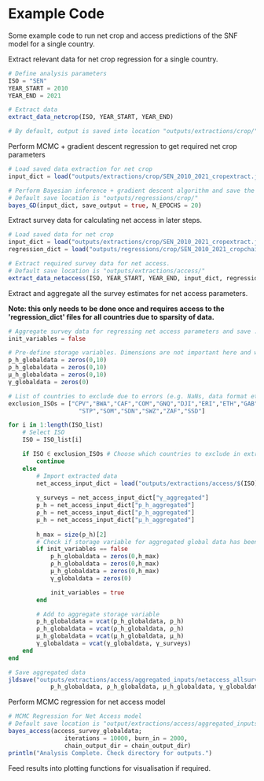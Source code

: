 # Example Code

Some example code to run net crop and access predictions of the SNF model for a single country.

Extract relevant data for net crop regression for a single country.

```julia
# Define analysis parameters
ISO = "SEN"
YEAR_START = 2010
YEAR_END = 2021

# Extract data
extract_data_netcrop(ISO, YEAR_START, YEAR_END)

# By default, output is saved into location "outputs/extractions/crop/"
```

Perform MCMC + gradient descent regression to get required net crop parameters

```julia
# Load saved data extraction for net crop
input_dict = load("outputs/extractions/crop/SEN_2010_2021_cropextract.jld2")

# Perform Bayesian inference + gradient descent algorithm and save the output
# Default save location is "outputs/regressions/crop/"
bayes_GD(input_dict, save_output = true, N_EPOCHS = 20)
```

Extract survey data for calculating net access in later steps.

```julia
# Load saved data for net crop
input_dict = load("outputs/extractions/crop/SEN_2010_2021_cropextract.jld2")
regression_dict = load("outputs/regressions/crop/SEN_2010_2021_cropchains.jld2")

# Extract required survey data for net access. 
# Default save location is "outputs/extractions/access/"
extract_data_netaccess(ISO, YEAR_START, YEAR_END, input_dict, regression_dict)
```

Extract and aggregate all the survey estimates for net access parameters.

**Note: this only needs to be done once and requires access to the 'regression_dict' files for all countries due to sparsity of data.**

```julia
# Aggregate survey data for regressing net access parameters and save .jld2
init_variables = false

# Pre-define storage variables. Dimensions are not important here and will be defined later.
p_h_globaldata = zeros(0,10)
ρ_h_globaldata = zeros(0,10)
μ_h_globaldata = zeros(0,10)
γ_globaldata = zeros(0)

# List of countries to exclude due to errors (e.g. NaNs, data format etc.)
exclusion_ISOs = ["CPV","BWA","CAF","COM","GNQ","DJI","ERI","ETH","GAB","GNB",
                    "STP","SOM","SDN","SWZ","ZAF","SSD"]

for i in 1:length(ISO_list)
    # Select ISO
    ISO = ISO_list[i]

    if ISO ∈ exclusion_ISOs # Choose which countries to exclude in extraction.
        continue
    else
        # Import extracted data
        net_access_input_dict = load("outputs/extractions/access/$(ISO)_2010_2021_accessextract.jld2")
        
        γ_surveys = net_access_input_dict["γ_aggregated"]
        p_h = net_access_input_dict["p_h_aggregated"]
        ρ_h = net_access_input_dict["ρ_h_aggregated"]
        μ_h = net_access_input_dict["μ_h_aggregated"]
        
        h_max = size(p_h)[2]
        # Check if storage variable for aggregated global data has been made.
        if init_variables == false
            p_h_globaldata = zeros(0,h_max)
            ρ_h_globaldata = zeros(0,h_max)
            μ_h_globaldata = zeros(0,h_max)
            γ_globaldata = zeros(0)

            init_variables = true
        end

        # Add to aggregate storage variable
        p_h_globaldata = vcat(p_h_globaldata, p_h)
        ρ_h_globaldata = vcat(ρ_h_globaldata, ρ_h)
        μ_h_globaldata = vcat(μ_h_globaldata, μ_h)
        γ_globaldata = vcat(γ_globaldata, γ_surveys)
    end
end

# Save aggregated data
jldsave("outputs/extractions/access/aggregated_inputs/netaccess_allsurvey_inputs.jld2";
            p_h_globaldata, ρ_h_globaldata, μ_h_globaldata, γ_globaldata)
```

Perform MCMC regression for net access model

```julia
# MCMC Regression for Net Access model
# Default save location is "output/extractions/access/aggregated_inputs/netaccesschains.jld2"
bayes_access(access_survey_globaldata;
                iterations = 10000, burn_in = 2000,
                chain_output_dir = chain_output_dir)
println("Analysis Complete. Check directory for outputs.")
```

Feed results into plotting functions for visualisation if required. 